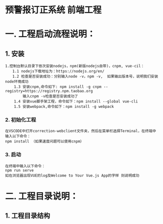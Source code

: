 # 预警报订正系统 前端工程

# 一. 工程启动流程说明：

## 1. 安装
```
1.控制台默认目录下依次安装nodejs，npm(新版nodejs自带)，cnpm, vue-cil：
　　1.1 nodejs下载地址为：https://nodejs.org/en/
　　1.2 检查是否安装成功：分别输入node -v，npm -v,  如果输出版本号，说明我们安装node环境成功
    1.3 安装cnpm,命令如下: npm install -g cnpm --registry=https://registry.npm.taobao.org
        输入cnpm -v检查是否安装成功了
    1.4 安装vue脚手架工程，命令如下：npm install --global vue-cli
    1.5 安装webpack,命令如下：npm install -g webpack
```
### 2. 初始化工程
```
在VSCODE中打开correction-webclient文件夹，然后在菜单栏选择Terminal，在终端中输入以下命令：
npm install （如果速度问题可以使用cnpm）
```
### 3. 启动
```
在终端中输入以下命令：
npm run serve
如在浏览器出现VUE的log及Welcome to Your Vue.js App的字样 则说明成功
```
# 二. 工程目录说明：

## 1. 工程目录结构
